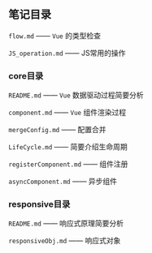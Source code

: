 ## 笔记目录

`flow.md` —— `Vue` 的类型检查

`JS_operation.md` —— JS常用的操作

### core目录

`README.md` —— `Vue` 数据驱动过程简要分析

`component.md` —— `Vue` 组件渲染过程

`mergeConfig.md` —— 配置合并

`LifeCycle.md` —— 简要介绍生命周期

`registerComponent.md` —— 组件注册

`asyncComponent.md` —— 异步组件

### responsive目录

`README.md` —— 响应式原理简要分析

`responsiveObj.md` —— 响应式对象